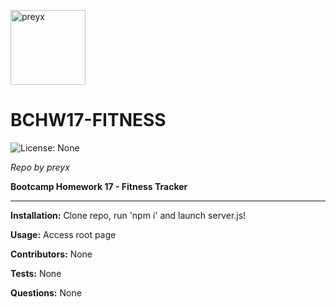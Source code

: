 <a href="https://github.com/preyx"><img src="https://avatars1.githubusercontent.com/u/425908?v=4" alt="preyx" title="preyx" width="120" height="120"></a>

# BCHW17-FITNESS

![License: None](https://img.shields.io/badge/License-None-brightgreen)

_Repo by preyx_

__Bootcamp Homework 17 - Fitness Tracker__

---

__Installation:__
Clone repo, run 'npm i' and launch server.js!

__Usage:__
Access root page

__Contributors:__
None

__Tests:__
None

__Questions:__
None